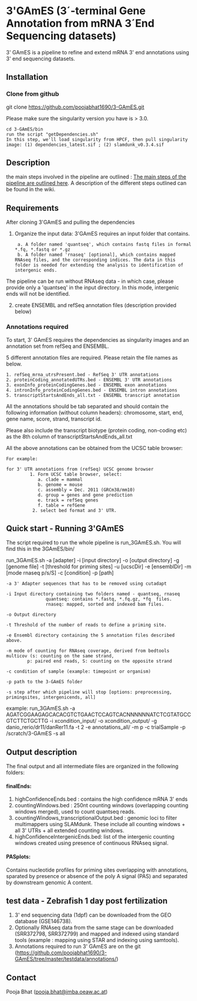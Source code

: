 # 3'GAmES (3´-terminal Gene Annotation from mRNA 3´End Sequencing datasets)
3' GAmES is a pipeline to refine and extend mRNA 3' end annotations using 3' end sequencing datasets. 

## Installation 

### Clone from github

git clone https://github.com/poojabhat1690/3-GAmES.git

Please make sure the singularity version you have is > 3.0. 

	cd 3-GAmES/bin
	run the script "getDependencies.sh"
	In this step, we'll load singularity from HPCF, then pull singularity image: (1) dependencies_latest.sif ; (2) slamdunk_v0.3.4.sif


## Description
the main steps involved in the pipeline are outlined :
[The main steps of the pipeline are outlined here](primingSites/flowchart.pdf).
A description of the different steps outlined can be found in the wiki.



## Requirements
After cloning 3'GAmES and pulling the dependencies
1. Organize the input data: 3'GAmES requires an input folder that contains. 

		a. A folder named 'quantseq', which contains fastq files in formal *.fq, *.fastq or *.gz
		b. A folder named 'rnaseq' [optional], which contains mapped RNAseq files, and the corresponding indices. The data in this folder is needed for extending the analysis to identification of intergenic ends. 

The pipeline can be run without RNAseq data - in which case, please provide only a 'quantseq' in the input directory. In this mode, intergenic ends will not be identified.

	 
2. create ENSEMBL and refSeq annotation files (description provided below)

### Annotations required
To start, 3' GAmES requires  the dependencies  as singularity images and an annotation set from refSeq and ENSEMBL. 

5 different annotation files are required. Please retain the file names as below.

	1. refSeq_mrna_utrsPresent.bed - RefSeq 3' UTR annotations  
	2. proteinCoding_annotatedUTRs.bed - ENSEMBL 3' UTR annotations 
	3. exonInfo_proteinCodingGenes.bed - ENSEMBL exon annotations 
	4. intronInfo_proteinCodingGenes.bed - ENSEMBL intron annotations 
	5. transcriptStartsAndEnds_all.txt - ENSEMBL transcript annotation  	

All the annotations should be tab separated and should contain the following information (without column headers): chromosome, start, end, gene name, score, strand, transcript id.

Please also include the transcript biotype (protein coding, non-coding etc) as the 8th column of  transcriptStartsAndEnds_all.txt


All the above annotations can be obtained from the UCSC table browser:

	For example:
		
	for 3' UTR annotations from (refSeq) UCSC genome browser                                                                                                                                    
             1. Form UCSC table browser, select:
                a. clade = mammal 
                b. genome = mouse
                c. assembly = Dec. 2011 (GRCm38/mm10)
                d. group = genes and gene prediction
                e. track = refSeq genes
                f. table = refGene
              2. select bed format and 3' UTR. 

## Quick start -  Running 3'GAmES

The script required to run the whole pipeline is run_3GAmES.sh. You will find this in the 3GAmES/bin/

run_3GAmES.sh -a [adapter] -i [input directory] -o [output directory] -g [genome file] -t [threshold for priming sites]
-u [ucscDir] -e [ensemblDir] -m [mode rnaseq p/s/S] -c [condition] -p [path]
 
 
 	-a 3' Adapter sequences that has to be removed using cutadapt
 
 	-i Input directory containing two folders named - quantseq, rnaseq
                   quantseq: contains *.fastq, *.fq.gz, *fq  files. 
                   rnaseq: mapped, sorted and indexed bam files. 
 
 	-o Output directory
 
 	-t Threshold of the number of reads to define a priming site.
 	
	-e Ensembl directory containing the 5 annotation files described above. 
 
 	-m mode of counting for RNAseq coverage, derived from bedtools multicov (s: counting on the same strand, 
            p: paired end reads, S: counting on the opposite strand
 
 	-c condition of sample (example: timepoint or organism)
	
	-p path to the 3-GAmES folder

	-s step after which pipeline will stop [options: preprocessing, primingsites, intergenicends, all]


example: run_3GAmES.sh -a AGATCGGAAGAGCACACGTCTGAACTCCAGTCACNNNNNNATCTCGTATGCCGTCTTCTGCTTG -i xcondition_input/ -o xcondition_output/ -g danio_rerio/dr11/danRer11.fa -t 2  -e annotations_all/ -m p -c trialSample -p /scratch/3-GAmES -s all

## Output description
The final output and all intermediate files are organized in the following folders:

#### finalEnds:
 1. highConfidenceEnds.bed :  contains the high confidence mRNA 3' ends 
 2. countingWindows.bed :  250nt counting windows (overlapping counting windows merged), used to count quantseq reads.
 3. countingWindows_transcriptionalOutput.bed : genomic loci to filter multimappers using SLAMdunk. These include all counting windows + all 3' UTRs + all extended counting windows. 
 4. highConfidenceIntergenicEnds.bed: list of the intergenic counting windows created using presence of continuous RNAseq signal.

#### PASplots:
Contains nucleotide profiles for priming sites overlapping with annotations, sparated by presence or absence of the poly A signal (PAS) and separated by downstream genomic A content. 

## test data - Zebrafish 1 day post fertilization

 1. 3' end sequencing data (1dpf) can be downloaded from the GEO database (GSE146738).
 2. Optionally RNAseq data from the same stage can be downloaded (SRR372798, SRR372799) and mapped and indexed using standard tools (example : mapping using STAR and indexing using samtools). 
 3. Annotations required to run 3' GAmES are on the git (https://github.com/poojabhat1690/3-GAmES/tree/master/testdata/annotations/)

## Contact
Pooja Bhat (pooja.bhat@imba.oeaw.ac.at)        



